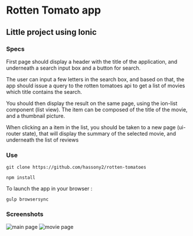 # Rotten Tomato app

## Little project using Ionic

### Specs

First page should display a header with the title of the application, and underneath a search input box and a button for search.

The user can input a few letters in the search box, and based on that, the app should issue a query to the rotten tomatoes api to get a list of movies which title contains the search.

You should then display the result on the same page, using the ion-list component (list view). The item can be composed of the title of the movie, and a thumbnail picture.

When clicking an a item in the list, you should be taken to a new page (ui-router state), that will display the summary of the selected movie, and underneath the list of reviews

### Use 

`git clone https://github.com/hassony2/rotten-tomatoes`

`npm install`

To launch the app in your browser : 

`gulp browsersync`

### Screenshots 

![main page](https://cloud.githubusercontent.com/assets/10189060/14078436/79b26534-f4fe-11e5-87c3-c074b727046e.png)
![movie page](https://cloud.githubusercontent.com/assets/10189060/14078536/50b39774-f4ff-11e5-8935-e8ccddaa3994.png)



